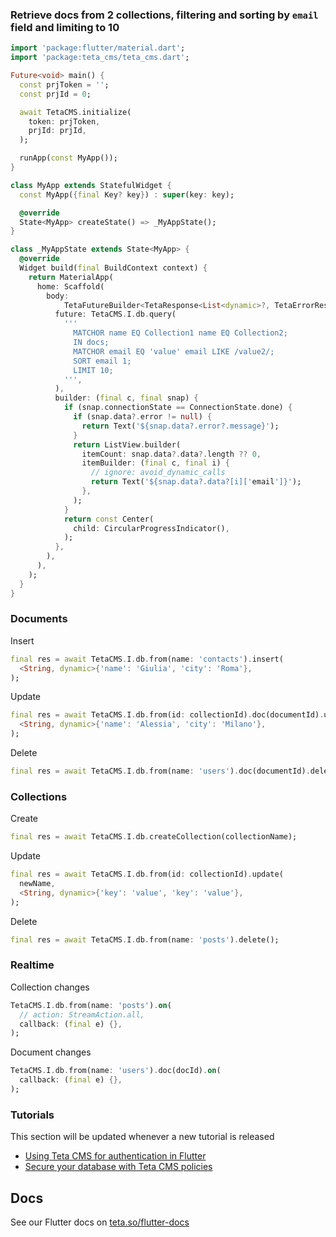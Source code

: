 ### Retrieve docs from 2 collections, filtering and sorting by `email` field and limiting to 10

```dart
import 'package:flutter/material.dart';
import 'package:teta_cms/teta_cms.dart';

Future<void> main() {
  const prjToken = '';
  const prjId = 0;

  await TetaCMS.initialize(
    token: prjToken,
    prjId: prjId,
  );

  runApp(const MyApp());
}

class MyApp extends StatefulWidget {
  const MyApp({final Key? key}) : super(key: key);

  @override
  State<MyApp> createState() => _MyAppState();
}

class _MyAppState extends State<MyApp> {
  @override
  Widget build(final BuildContext context) {
    return MaterialApp(
      home: Scaffold(
        body:
            TetaFutureBuilder<TetaResponse<List<dynamic>?, TetaErrorResponse?>>(
          future: TetaCMS.I.db.query(
            '''
              MATCHOR name EQ Collection1 name EQ Collection2;
              IN docs;
              MATCHOR email EQ 'value' email LIKE /value2/;
              SORT email 1;
              LIMIT 10;
            ''',
          ),
          builder: (final c, final snap) {
            if (snap.connectionState == ConnectionState.done) {
              if (snap.data?.error != null) {
                return Text('${snap.data?.error?.message}');
              }
              return ListView.builder(
                itemCount: snap.data?.data?.length ?? 0,
                itemBuilder: (final c, final i) {
                  // ignore: avoid_dynamic_calls
                  return Text('${snap.data?.data?[i]['email']}');
                },
              );
            }
            return const Center(
              child: CircularProgressIndicator(),
            );
          },
        ),
      ),
    );
  }
}
```

### Documents

Insert

```dart
final res = await TetaCMS.I.db.from(name: 'contacts').insert(
  <String, dynamic>{'name': 'Giulia', 'city': 'Roma'},
);
```

Update

```dart
final res = await TetaCMS.I.db.from(id: collectionId).doc(documentId).update(
  <String, dynamic>{'name': 'Alessia', 'city': 'Milano'},
);
```

Delete

```dart
final res = await TetaCMS.I.db.from(name: 'users').doc(documentId).delete();
```

### Collections

Create

```dart
final res = await TetaCMS.I.db.createCollection(collectionName);
```

Update

```dart
final res = await TetaCMS.I.db.from(id: collectionId).update(
  newName,
  <String, dynamic>{'key': 'value', 'key': 'value'},
);
```

Delete

```dart
final res = await TetaCMS.I.db.from(name: 'posts').delete();
```

### Realtime

Collection changes

```dart
TetaCMS.I.db.from(name: 'posts').on(
  // action: StreamAction.all,
  callback: (final e) {},
);
```

Document changes

```dart
TetaCMS.I.db.from(name: 'users').doc(docId).on(
  callback: (final e) {},
);
```

### Tutorials
This section will be updated whenever a new tutorial is released

- [Using Teta CMS for authentication in Flutter](https://teta.so/using-teta-cms-for-authentication-in-flutter/)
- [Secure your database with Teta CMS policies](https://teta.so/policies/)

## Docs
See our Flutter docs on [teta.so/flutter-docs](https://teta.so/flutter-docs)